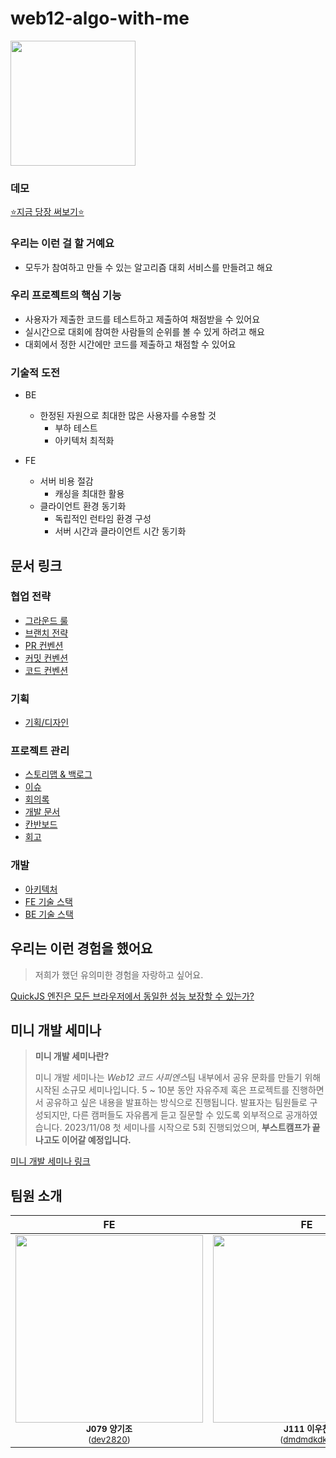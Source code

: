 # web12-algo-with-me

<img src='https://github.com/boostcampwm2023/web12-algo-with-me/assets/78193416/c248c976-1eb3-49a4-bd3a-56ad92d5d639' width='200px' >

### 데모

[⭐️지금 당장 써보기⭐️](https://www.algo-with-me.site)

### 우리는 이런 걸 할 거예요
- 모두가 참여하고 만들 수 있는 알고리즘 대회 서비스를 만들려고 해요

### 우리 프로젝트의 핵심 기능
- 사용자가 제출한 코드를 테스트하고 제출하여 채점받을 수 있어요
- 실시간으로 대회에 참여한 사람들의 순위를 볼 수 있게 하려고 해요
- 대회에서 정한 시간에만 코드를 제출하고 채점할 수 있어요

### 기술적 도전

- BE
  - 한정된 자원으로 최대한 많은 사용자를 수용할 것
    - 부하 테스트
    - 아키텍처 최적화
      
- FE
  - 서버 비용 절감
    - 캐싱을 최대한 활용
  - 클라이언트 환경 동기화
    - 독립적인 런타임 환경 구성
    - 서버 시간과 클라이언트 시간 동기화       

## 문서 링크

### 협업 전략
- [그라운드 룰](https://glacier-aura-f95.notion.site/4410ed6ddffd4eae8dddbf85209ffe0d?pvs=4)
- [브랜치 전략](https://glacier-aura-f95.notion.site/139ba03369504e3194571f161288a9fd?pvs=4)
- [PR 컨벤션](https://glacier-aura-f95.notion.site/PR-5eed0726451f4cb1875f3130805b6417?pvs=4)
- [커밋 컨벤션](https://glacier-aura-f95.notion.site/d109004dbed6436b8bccf76091e592ee?pvs=4)
- [코드 컨벤션](https://glacier-aura-f95.notion.site/ef62b57f70e6473bae2a7337a4316a71?pvs=4)

### 기획
- [기획/디자인](https://www.figma.com/file/V42mrxheeNAvLQMbbvrZli/%EB%94%94%EC%9E%90%EC%9D%B8?type=design&mode=design&t=GBJdiPhU3claQAHv-0)

### 프로젝트 관리
- [스토리맵 & 백로그](https://www.figma.com/file/gWCcjBIjAStADIuIHnZuFD/%EC%8A%A4%ED%86%A0%EB%A6%AC%EB%A7%B5-%26-%EB%B0%B1%EB%A1%9C%EA%B7%B8?type=whiteboard&t=GBJdiPhU3claQAHv-0)
- [이슈](https://github.com/boostcampwm2023/web12-algo-with-me/issues)
- [회의록](https://glacier-aura-f95.notion.site/83e453ea2271445fb803d370ae95db89?v=7e602674650845f7ae387c47f66899da&pvs=4)
- [개발 문서](https://glacier-aura-f95.notion.site/546cc227d80c4f34ac521e6b0ccdb843?v=c2655197d89f4d609a100c434f08a927&pvs=4)
- [칸반보드](https://github.com/orgs/boostcampwm2023/projects/51/views/1?layout=board)
- [회고](https://glacier-aura-f95.notion.site/8ea4c4fa419e42bd837a4a1785a96374?pvs=4)

### 개발
- [아키텍처](https://www.figma.com/file/Muux6igNnXxpQ2wvXhuuL2/%EC%95%84%ED%82%A4%ED%85%8D%EC%B2%98?type=whiteboard&t=GBJdiPhU3claQAHv-0)
- [FE 기술 스택](https://www.notion.so/FE-aeec2288d5bc4347a3ab1db177d2ae20?pvs=4)
- [BE 기술 스택](https://www.notion.so/c4d9dfa965cd421a866844356d47b693?pvs=4)

## 우리는 이런 경험을 했어요
> 저희가 했던 유의미한 경험을 자랑하고 싶어요.

[QuickJS 엔진은 모든 브라우저에서 동일한 성능 보장할 수 있는가?](https://www.notion.so/QuickJS-10f196d0d4b04e0a98132aeec5b4ba9a?pvs=4)


## 미니 개발 세미나
> **미니 개발 세미나란?**
> 
> 미니 개발 세미나는 *Web12 코드 사피엔스*팀 내부에서 공유 문화를 만들기 위해 시작된 소규모 세미나입니다.
> 5 ~ 10분 동안 자유주제 혹은 프로젝트를 진행하면서 공유하고 싶은 내용을 발표하는 방식으로 진행됩니다.
> 발표자는 팀원들로 구성되지만, 다른 캠퍼들도 자유롭게 듣고 질문할 수 있도록 외부적으로 공개하였습니다.
> 2023/11/08 첫 세미나를 시작으로 5회 진행되었으며, **부스트캠프가 끝나고도 이어갈 예정입니다.**

[미니 개발 세미나 링크](https://glacier-aura-f95.notion.site/6d5e29ae5be3417eb3e963e434b8ec0e?v=9b187ad6575f4eb28de3aa5ee78d6076&pvs=4)

## 팀원 소개

| FE | FE | FE | BE | BE |
|:-:|:-:|:-:|:-:|:-:|
| <img src="https://github.com/dev2820.png" width="300px" alt=""/> <br> <sub> **J079 양기조** <br> ([dev2820](https://github.com/dev2820)) | <img src="https://github.com/dmdmdkdkr.png" width="300px" alt=""/> <br> <sub> **J111 이우찬** <br> ([dmdmdkdkr](https://github.com/dmdmdkdkr)) | <img src="https://github.com/mahwin.png" width="300px" alt=""/> <br> <sub> **J140 정유석** <br> ([mahwin](https://github.com/mahwin)) | <img src="https://github.com/rladydgn.png" width="300px" alt=""/> <br> <sub> **J026 김용후** <br> ([rladydgn](https://github.com/rladydgn)) | <img src="https://github.com/yechan2468.png" width="300px" alt=""/> <br> <sub> **J109 이예찬** <br> ([yechan2468](https://github.com/yechan2468)) |
